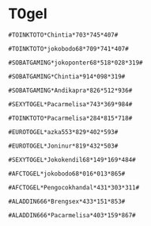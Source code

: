 # T0gel

```
#TOINKTOTO*Chintia*703*745*407#
```

```
#TOINKTOTO*jokobodo68*709*741*407#
```

```
#SOBATGAMING*jokoponter68*518*028*319#
```
```
#SOBATGAMING*Chintia*914*098*319#
```
```
#SOBATGAMING*Andikapra*826*512*936#
```

```
#SEXYTOGEL*Pacarmelisa*743*369*984#
```

```
#TOINKTOTO*Pacarmelisa*284*815*718#
```

```
#EUROTOGEL*azka553*829*402*593#
```

```
#EUROTOGEL*Joninur*819*432*503#
```

```
#SEXYTOGEL*Jokokendil68*149*169*484#
```

```
#AFCTOGEL*jokobodo68*016*013*865#
```

```
#AFCTOGEL*Pengocokhandal*431*303*311#
```

```
#ALADDIN666*Brengsex*433*151*853#
```

```
#ALADDIN666*Pacarmelisa*403*159*867#
```

